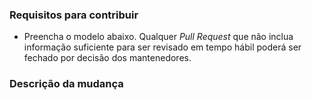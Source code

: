 ### Requisitos para contribuir

- Preencha o modelo abaixo. Qualquer *Pull Request* que não inclua informação suficiente para ser revisado em tempo hábil poderá ser fechado por decisão dos mantenedores.

### Descrição da mudança

<!--

Nós devemos conseguir entender o motivo da mudança através dessa descrição. Se não conseguirmos entender muito bem os benefícios que esta mudança trará, o *Pull Request* pode ser fechado.

-->
